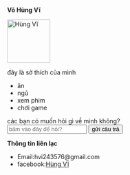 <!DOCTYPE html>
<html lang="en">
  <head>
    <meta charset="utf-8" />
    <meta name="viewport" content="width=device-width, initial-scale=1" />
    <link rel="icon" href="https://glitch.com/favicon.ico" />
    <title>vo hung vi</title>
  </head>
  <body>
    <p><strong>Võ Hùng Vĩ</strong></p>
    <img
      width="100"
      src="https://scontent.fdad3-2.fna.fbcdn.net/v/t1.6435-9/fr/cp0/e15/q65/156962895_1320919754973604_6883015103718288274_n.jpg?_nc_cat=101&ccb=1-5&_nc_sid=85a577&efg=eyJpIjoidCJ9&_nc_ohc=u4Oi5580LNEAX_r6cT_&_nc_ht=scontent.fdad3-2.fna&oh=6e48aa84441c66d718bfb522cc338c23&oe=614B5E5D"
      alt="Hùng Vĩ"
    />
    <div>
      <p>đây là sở thích của mình</p>
      <ul>
        <li>ăn</li>
        <li>ngủ</li>
        <li>xem phim</li>
        <li>chơi game</li>
      </ul>
    </div>
    <div>
      <ch1>
        các bạn có muốn hỏi gì về mình không?
      </ch1>
      <form>
        <input type="test" placeholder="bấm vào đây để hỏi?" />
        <button>
          gửi câu trả
        </button>
      </form>
    </div>
    <footer>
      <ch1>
        <strong> Thông tin liên lạc</strong>
      </ch1>
      <ul>
        <li>Email:hvi243576@gmail.com</li>
        <li>
          facebook:<a href="https://www.facebook.com/hungvi.tst">Hùng Vĩ</a>
        </li>
      </ul>
    </footer>
  </body>
</html>
